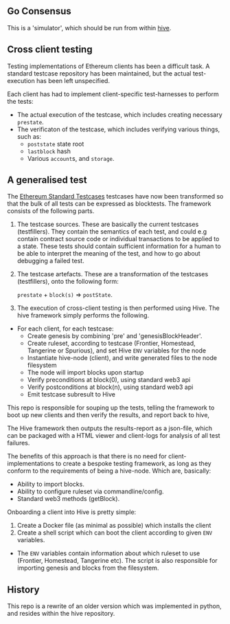## Go Consensus

This is a 'simulator', which should be run from within [hive](https://github.com/ethereum/hive). 

## Cross client testing

Testing implementations of Ethereum clients has been a difficult task. A standard testcase repository has been maintained,
but the actual test-execution has been left unspecified.

Each client has had to implement client-specific test-harnesses to perform the tests:

* The actual execution of the testcase, which includes creating necessary `prestate`.
* The verificaton of the testcase, which includes verifying various things, such as:
  * `poststate` state root
  * `lastblock` hash
  * Various `account`s, and `storage`.

## A generalised test

The [Ethereum Standard Testcases](https://github.com/ethereum/tests) testcases have now been transformed so that the bulk of all tests can be expressed as blocktests. The framework consists
of the following parts.

1. The testcase sources. These are basically the current testcases (testfillers). They contain the semantics of each test,
  and could e.g contain contract source code or individual transactions to be applied to a state. These tests should contain
  sufficient information for a human to be able to interpret the meaning of the test, and how to go about debugging a failed test.

2. The testcase artefacts. These are a transformation of the testcases (testfillers), onto the following form:

      `prestate` + `block(s)` => `postState`.

3. The execution of cross-client testing is then performed using Hive. The hive framework simply performs the following.

* For each client, for each testcase:
   * Create genesis by combining 'pre' and 'genesisBlockHeader'.
   * Create ruleset, according to testcase (Frontier, Homestead, Tangerine or Spurious), and set Hive `ENV` variables for the node
   * Instantiate hive-node (client), and write generated files to the node filesystem
   * The node will import blocks upon startup
   * Verify preconditions at block(0), using standard web3 api
   * Verify postconditions at block(n), using standard web3 api
   * Emit testcase subresult to Hive

This repo is responsible for souping up the tests, telling the framework to boot up new clients and then verify the results, and report back to hive, 

The Hive framework then outputs the results-report as a json-file, which can be packaged with a HTML viewer and client-logs for analysis of all test failures.  

The benefits of this approach is that there is no need for client-implementations to create a bespoke testing framework, as long as they
conform to the requirements of being a hive-node. Which are, basically:

- Ability to import blocks.
- Ability to configure ruleset via commandline/config.
- Standard web3 methods (getBlock).

Onboarding a client into Hive is pretty simple:

1. Create a Docker file (as minimal as possible) which installs the client
2. Create a shell script which can boot the client according to given `ENV` variables.
  * The `ENV` variables contain information about which ruleset to use (Frontier, Homestead, Tangerine etc). The script is also responsible for importing genesis and blocks from the filesystem.

## History

This repo is a rewrite of an older version which was implemented in python, and resides within the hive repository. 


